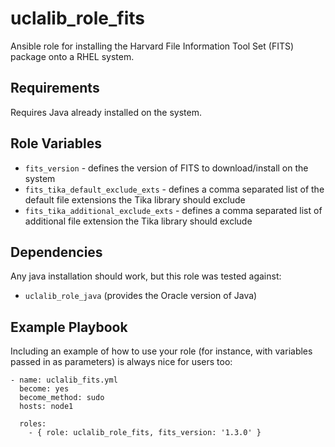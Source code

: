 uclalib_role_fits
=========

Ansible role for installing the Harvard File Information Tool Set (FITS) package onto a RHEL system.

Requirements
------------

Requires Java already installed on the system.

Role Variables
--------------

* `fits_version` - defines the version of FITS to download/install on the system
* `fits_tika_default_exclude_exts` - defines a comma separated list of the default file extensions the Tika library should exclude
* `fits_tika_additional_exclude_exts` - defines a comma separated list of additional file extension the Tika library should exclude

Dependencies
------------

Any java installation should work, but this role was tested against:

* `uclalib_role_java` (provides the Oracle version of Java)

Example Playbook
----------------

Including an example of how to use your role (for instance, with variables passed in as parameters) is always nice for users too:
```
- name: uclalib_fits.yml
  become: yes
  become_method: sudo
  hosts: node1

  roles:
    - { role: uclalib_role_fits, fits_version: '1.3.0' }
```
